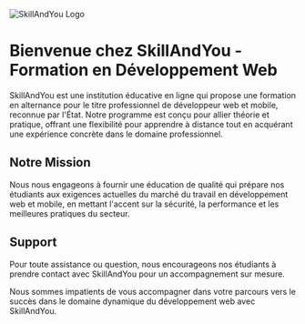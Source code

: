 ![SkillAndYou Logo](https://avatars.githubusercontent.com/u/155897163)

# Bienvenue chez SkillAndYou - Formation en Développement Web

SkillAndYou est une institution éducative en ligne qui propose une formation en alternance pour le titre professionnel de développeur web et mobile, reconnue par l'État. Notre programme est conçu pour allier théorie et pratique, offrant une flexibilité pour apprendre à distance tout en acquérant une expérience concrète dans le domaine professionnel.

## Notre Mission

Nous nous engageons à fournir une éducation de qualité qui prépare nos étudiants aux exigences actuelles du marché du travail en développement web et mobile, en mettant l'accent sur la sécurité, la performance et les meilleures pratiques du secteur.

## Support

Pour toute assistance ou question, nous encourageons nos étudiants à prendre contact avec SkillAndYou pour un accompagnement sur mesure.

Nous sommes impatients de vous accompagner dans votre parcours vers le succès dans le domaine dynamique du développement web avec SkillAndYou.
